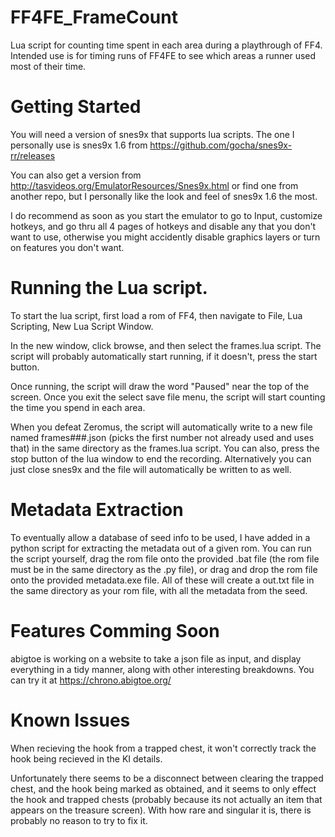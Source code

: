 # FF4FE_FrameCount

Lua script for counting time spent in each area during a playthrough of FF4. Intended use is for timing runs of FF4FE to see which areas a runner used most of their time. 

# Getting Started

You will need a version of snes9x that supports lua scripts. The one I personally use is snes9x 1.6 from https://github.com/gocha/snes9x-rr/releases

You can also get a version from http://tasvideos.org/EmulatorResources/Snes9x.html or find one from another repo, but I personally like the look and feel of snes9x 1.6 the most. 

I do recommend as soon as you start the emulator to go to Input, customize hotkeys, and go thru all 4 pages of hotkeys and disable any that you don't want to use, otherwise you might accidently disable graphics layers or turn on features you don't want.

# Running the Lua script. 

To start the lua script, first load a rom of FF4, then navigate to File, Lua Scripting, New Lua Script Window. 

In the new window, click browse, and then select the frames.lua script. The script will probably automatically start running, if it doesn't, press the start button.

Once running, the script will draw the word "Paused" near the top of the screen. Once you exit the select save file menu, the script will start counting the time you spend in each area. 

When you defeat Zeromus, the script will automatically write to a new file named frames###.json (picks the first number not already used and uses that) in the same directory as the frames.lua script. You can also, press the stop button of the lua window to end the recording. Alternatively you can just close snes9x and the file will automatically be written to as well. 

# Metadata Extraction

To eventually allow a database of seed info to be used, I have added in a python script for extracting the metadata out of a given rom. You can run the script yourself, drag the rom file onto the provided .bat file (the rom file must be in the same directory as the .py file), or drag and drop the rom file onto the provided metadata.exe file. All of these will create a out.txt file in the same directory as your rom file, with all the metadata from the seed. 

# Features Comming Soon

abigtoe is working on a website to take a json file as input, and display everything in a tidy manner, along with other interesting breakdowns. You can try it at https://chrono.abigtoe.org/

# Known Issues

When recieving the hook from a trapped chest, it won't correctly track the hook being recieved in the KI details.

Unfortunately there seems to be a disconnect between clearing the trapped chest, and the hook being marked as obtained, and it seems to only effect the hook and trapped chests (probably because its not actually an item that appears on the treasure screen). With how rare and singular it is, there is probably no reason to try to fix it. 
